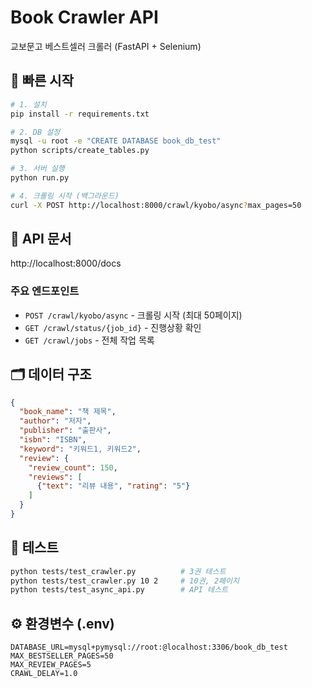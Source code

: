 # Book Crawler API

교보문고 베스트셀러 크롤러 (FastAPI + Selenium)

## 🚀 빠른 시작

```bash
# 1. 설치
pip install -r requirements.txt

# 2. DB 설정
mysql -u root -e "CREATE DATABASE book_db_test"
python scripts/create_tables.py

# 3. 서버 실행  
python run.py

# 4. 크롤링 시작 (백그라운드)
curl -X POST http://localhost:8000/crawl/kyobo/async?max_pages=50
```

## 📡 API 문서

http://localhost:8000/docs

### 주요 엔드포인트

- `POST /crawl/kyobo/async` - 크롤링 시작 (최대 50페이지)
- `GET /crawl/status/{job_id}` - 진행상황 확인
- `GET /crawl/jobs` - 전체 작업 목록

## 🗂️ 데이터 구조

```json
{
  "book_name": "책 제목",
  "author": "저자",
  "publisher": "출판사", 
  "isbn": "ISBN",
  "keyword": "키워드1, 키워드2",
  "review": {
    "review_count": 150,
    "reviews": [
      {"text": "리뷰 내용", "rating": "5"}
    ]
  }
}
```

## 🧪 테스트

```bash
python tests/test_crawler.py          # 3권 테스트
python tests/test_crawler.py 10 2     # 10권, 2페이지
python tests/test_async_api.py        # API 테스트
```

## ⚙️ 환경변수 (.env)

```
DATABASE_URL=mysql+pymysql://root:@localhost:3306/book_db_test
MAX_BESTSELLER_PAGES=50
MAX_REVIEW_PAGES=5
CRAWL_DELAY=1.0
```